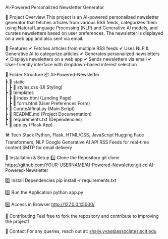 AI-Powered Personalized Newsletter Generator

📌 Project Overview
This project is an AI-powered personalized newsletter generator that fetches articles from various RSS feeds, categorizes them using Natural Language Processing (NLP) and Generative AI models, and curates newsletters based on user preferences. The newsletter is displayed on a web app and also sent via email.

🚀 Features
✔ Fetches articles from multiple RSS feeds
✔ Uses NLP & Generative AI to categorize articles
✔ Generates personalized newsletters
✔ Displays newsletters on a web app
✔ Sends newsletters via email
✔ User-friendly interface with dropdown-based interest selection


📂 Folder Structure
📦 AI-Powered-Newsletter  
 ┣ 📂 static  
 ┃ ┣ 📜 styles.css (UI Styling)  
 ┣ 📂 templates  
 ┃ ┣ 📜 index.html (Landing Page)  
 ┃ ┣ 📜 form.html (User Preferences Form)  
 ┣ 📜 CurateAIfinal.py (Main Script)  
 ┣ 📜 README.md (Project Documentation)  
 ┣ 📜 requirements.txt (Dependencies)  
 ┗ 📜 app.py (Flask App)  

🛠 Tech Stack
Python, Flask, HTML/CSS, JavaScript
Hugging Face Transformers, NLP
Google Generative AI API
RSS Feeds for real-time content
SMTP for email delivery

📩 Installation & Setup
1️⃣ Clone the Repository
git clone https://github.com/YOUR-USERNAME/AI-Powered-Newsletter.git
cd AI-Powered-Newsletter

2️⃣ Install Dependencies
pip install -r requirements.txt

3️⃣ Run the Application
python app.py

4️⃣ Access in Browser
http://127.0.0.1:5000/

🌟 Contributing
Feel free to fork the repository and contribute to improving the project!

📧 Contact
For any queries, reach out at: shaily.vyas@associates.scit.edu


